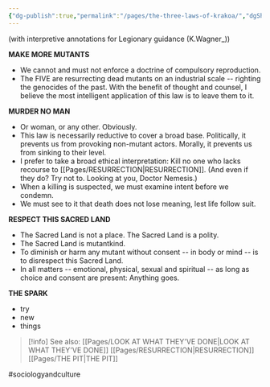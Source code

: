 ```yaml
---
{"dg-publish":true,"permalink":"/pages/the-three-laws-of-krakoa/","dgShowLocalGraph":true}
---
```



(with interpretive annotations for Legionary guidance (K.Wagner_))

**MAKE MORE MUTANTS**

- We cannot and must not enforce a doctrine of compulsory reproduction.
- The FIVE are resurrecting dead mutants on an industrial scale -- righting the genocides of the past. With the benefit of thought and counsel, I believe the most intelligent application of this law is to leave them to it.

**MURDER NO MAN**

- Or woman, or any other. Obviously.
- This law is necessarily reductive to cover a broad base. Politically, it prevents us from provoking non-mutant actors. Morally, it prevents us from sinking to their level.
- I prefer to take a broad ethical interpretation: Kill no one who lacks recourse to [[Pages/RESURRECTION\|RESURRECTION]]. (And even if they do? Try not to. Looking at you, Doctor Nemesis.)
- When a killing is suspected, we must examine intent before we condemn.
- We must see to it that death does not lose meaning, lest life follow suit.

**RESPECT THIS SACRED LAND**

- The Sacred Land is not a place. The Sacred Land is a polity.
- The Sacred Land is mutantkind.
- To diminish or harm any mutant without consent -- in body or mind -- is to disrespect this Sacred Land.
- In all matters -- emotional, physical, sexual and spiritual -- as long as choice and consent are present: Anything goes.

**THE SPARK**

- try
- new
- things

>[!info] See also:
>[[Pages/LOOK AT WHAT THEY'VE DONE\|LOOK AT WHAT THEY'VE DONE]]
>[[Pages/RESURRECTION\|RESURRECTION]]
>[[Pages/THE PIT\|THE PIT]]

#sociologyandculture 